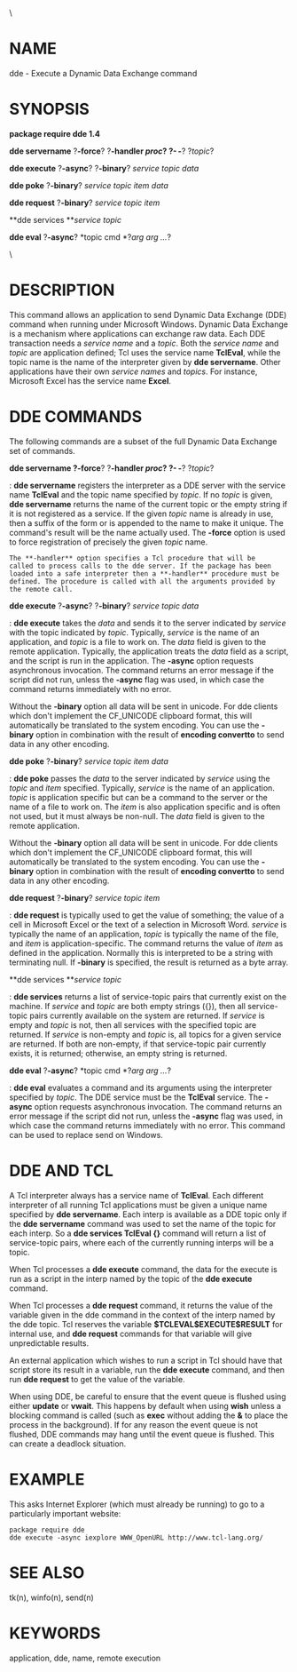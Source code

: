 \

# NAME

dde - Execute a Dynamic Data Exchange command

# SYNOPSIS

**package require dde 1.4**

**dde servername** ?**-force**? ?**-handler ***proc*? ?**- -**?
?*topic*?

**dde execute** ?**-async**? ?**-binary**? *service topic data*

**dde poke** ?**-binary**? *service topic item data*

**dde request** ?**-binary**? *service topic item*

**dde services ***service topic*

**dde eval** ?**-async**? *topic cmd *?*arg arg \...*?

\

# DESCRIPTION

This command allows an application to send Dynamic Data Exchange (DDE)
command when running under Microsoft Windows. Dynamic Data Exchange is a
mechanism where applications can exchange raw data. Each DDE transaction
needs a *service name* and a *topic*. Both the *service name* and
*topic* are application defined; Tcl uses the service name **TclEval**,
while the topic name is the name of the interpreter given by **dde
servername**. Other applications have their own *service names* and
*topics*. For instance, Microsoft Excel has the service name **Excel**.

# DDE COMMANDS

The following commands are a subset of the full Dynamic Data Exchange
set of commands.

**dde servername **?**-force**? ?**-handler ***proc*? ?**- -**? ?*topic*?

:   **dde servername** registers the interpreter as a DDE server with
    the service name **TclEval** and the topic name specified by
    *topic*. If no *topic* is given, **dde servername** returns the name
    of the current topic or the empty string if it is not registered as
    a service. If the given *topic* name is already in use, then a
    suffix of the form or is appended to the name to make it unique. The
    command\'s result will be the name actually used. The **-force**
    option is used to force registration of precisely the given *topic*
    name.

    The **-handler** option specifies a Tcl procedure that will be
    called to process calls to the dde server. If the package has been
    loaded into a safe interpreter then a **-handler** procedure must be
    defined. The procedure is called with all the arguments provided by
    the remote call.

**dde execute** ?**-async**? ?**-binary**? *service topic data*

:   **dde execute** takes the *data* and sends it to the server
    indicated by *service* with the topic indicated by *topic*.
    Typically, *service* is the name of an application, and *topic* is a
    file to work on. The *data* field is given to the remote
    application. Typically, the application treats the *data* field as a
    script, and the script is run in the application. The **-async**
    option requests asynchronous invocation. The command returns an
    error message if the script did not run, unless the **-async** flag
    was used, in which case the command returns immediately with no
    error.

Without the **-binary** option all data will be sent in unicode. For dde
clients which don\'t implement the CF_UNICODE clipboard format, this
will automatically be translated to the system encoding. You can use the
**-binary** option in combination with the result of **encoding
convertto** to send data in any other encoding.

**dde poke** ?**-binary**? *service topic item data*

:   **dde poke** passes the *data* to the server indicated by *service*
    using the *topic* and *item* specified. Typically, *service* is the
    name of an application. *topic* is application specific but can be a
    command to the server or the name of a file to work on. The *item*
    is also application specific and is often not used, but it must
    always be non-null. The *data* field is given to the remote
    application.

Without the **-binary** option all data will be sent in unicode. For dde
clients which don\'t implement the CF_UNICODE clipboard format, this
will automatically be translated to the system encoding. You can use the
**-binary** option in combination with the result of **encoding
convertto** to send data in any other encoding.

**dde request** ?**-binary**? *service topic item*

:   **dde request** is typically used to get the value of something; the
    value of a cell in Microsoft Excel or the text of a selection in
    Microsoft Word. *service* is typically the name of an application,
    *topic* is typically the name of the file, and *item* is
    application-specific. The command returns the value of *item* as
    defined in the application. Normally this is interpreted to be a
    string with terminating null. If **-binary** is specified, the
    result is returned as a byte array.

**dde services ***service topic*

:   **dde services** returns a list of service-topic pairs that
    currently exist on the machine. If *service* and *topic* are both
    empty strings ({}), then all service-topic pairs currently available
    on the system are returned. If *service* is empty and *topic* is
    not, then all services with the specified topic are returned. If
    *service* is non-empty and *topic* is, all topics for a given
    service are returned. If both are non-empty, if that service-topic
    pair currently exists, it is returned; otherwise, an empty string is
    returned.

**dde eval** ?**-async**? *topic cmd *?*arg arg \...*?

:   **dde eval** evaluates a command and its arguments using the
    interpreter specified by *topic*. The DDE service must be the
    **TclEval** service. The **-async** option requests asynchronous
    invocation. The command returns an error message if the script did
    not run, unless the **-async** flag was used, in which case the
    command returns immediately with no error. This command can be used
    to replace send on Windows.

# DDE AND TCL

A Tcl interpreter always has a service name of **TclEval**. Each
different interpreter of all running Tcl applications must be given a
unique name specified by **dde servername**. Each interp is available as
a DDE topic only if the **dde servername** command was used to set the
name of the topic for each interp. So a **dde services TclEval {}**
command will return a list of service-topic pairs, where each of the
currently running interps will be a topic.

When Tcl processes a **dde execute** command, the data for the execute
is run as a script in the interp named by the topic of the **dde
execute** command.

When Tcl processes a **dde request** command, it returns the value of
the variable given in the dde command in the context of the interp named
by the dde topic. Tcl reserves the variable
**\$TCLEVAL\$EXECUTE\$RESULT** for internal use, and **dde request**
commands for that variable will give unpredictable results.

An external application which wishes to run a script in Tcl should have
that script store its result in a variable, run the **dde execute**
command, and then run **dde request** to get the value of the variable.

When using DDE, be careful to ensure that the event queue is flushed
using either **update** or **vwait**. This happens by default when using
**wish** unless a blocking command is called (such as **exec** without
adding the **&** to place the process in the background). If for any
reason the event queue is not flushed, DDE commands may hang until the
event queue is flushed. This can create a deadlock situation.

# EXAMPLE

This asks Internet Explorer (which must already be running) to go to a
particularly important website:

    package require dde
    dde execute -async iexplore WWW_OpenURL http://www.tcl-lang.org/

# SEE ALSO

tk(n), winfo(n), send(n)

# KEYWORDS

application, dde, name, remote execution
